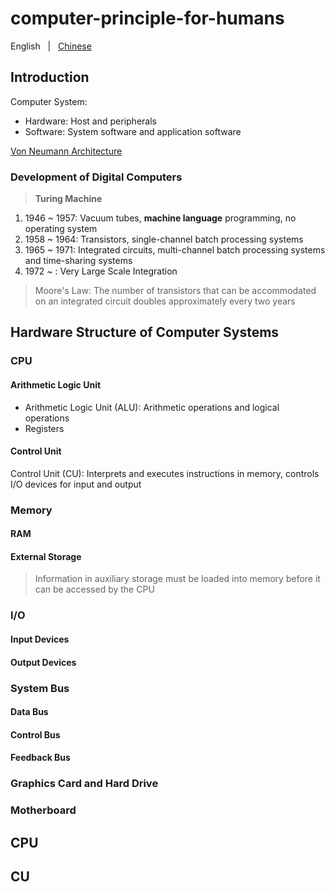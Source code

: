 # computer-principle-for-humans

English &nbsp; | &nbsp; [Chinese](./README.zh-CN.md)

## Introduction

Computer System:

- Hardware: Host and peripherals
- Software: System software and application software

[Von Neumann Architecture]() 

### Development of Digital Computers

> **Turing Machine**

1. 1946 ~ 1957: Vacuum tubes, **machine language** programming, no operating system
2. 1958 ~ 1964: Transistors, single-channel batch processing systems
3. 1965 ~ 1971: Integrated circuits, multi-channel batch processing systems and time-sharing systems
4. 1972 ~ : Very Large Scale Integration

> Moore's Law: The number of transistors that can be accommodated on an integrated circuit doubles approximately every two years

## Hardware Structure of Computer Systems

### CPU

#### Arithmetic Logic Unit

- Arithmetic Logic Unit (ALU): Arithmetic operations and logical operations
- Registers

#### Control Unit

Control Unit (CU): Interprets and executes instructions in memory, controls I/O devices for input and output

### Memory

#### RAM

#### External Storage

> Information in auxiliary storage must be loaded into memory before it can be accessed by the CPU

### I/O

#### Input Devices

#### Output Devices

### System Bus

#### Data Bus

#### Control Bus

#### Feedback Bus

### Graphics Card and Hard Drive

### Motherboard

## CPU

## CU

